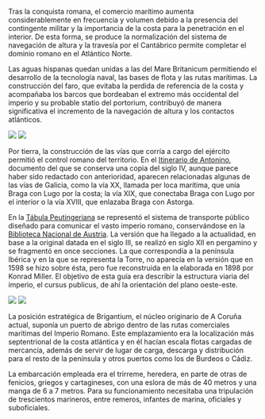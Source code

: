 Tras la conquista romana, el comercio marítimo aumenta considerablemente en frecuencia y volumen debido a la presencia del contingente militar y la importancia de la costa para la penetración en el interior. De esta forma, se produce la normalización del sistema de navegación de altura y la travesía por el Cantábrico permite completar el dominio romano en el Atlántico Norte. 

Las aguas hispanas quedan unidas a las del Mare Britanicum permitiendo el desarrollo de la tecnología naval, las bases de flota y las rutas marítimas. La construcción del faro, que evitaba la perdida de referencia de la costa y acompañaba los barcos que bordeaban el extremo más occidental del imperio y su probable statio del portorium, contribuyó de manera significativa el incremento de la navegación de altura y los contactos atlánticos. 

<div class="photoset-grid" data-layout="2">
<a href="http://ciav.s3.amazonaws.com/img/imperio-romano-1677.jpg" class="fresco" data-fresco-group="article" data-fresco-caption="Mapa del Imperio Romano, 1677"><img src="http://ciav.s3.amazonaws.com/img/imperio-romano-1677.jpg"></a>
<a href="http://ciav.s3.amazonaws.com/img/reino-de-galaecia-1638.jpg" class="fresco" data-fresco-group="article" data-fresco-caption="Mapa de Gallaecia, 1638"><img src="http://ciav.s3.amazonaws.com/img/reino-de-galaecia-1638.jpg"></a>
</div> 

Por tierra, la construcción de las vías que corría a cargo del ejército permitió el control romano del territorio. En el [Itinerario de Antonino](http://es.wikipedia.org/wiki/Itinerario_de_antonino), documento del que se conserva una copia del siglo IV, aunque parece haber sido redactado con anterioridad, aparecen relacionadas algunas de las vías de Galicia, como la vía XX, llamada per loca marítima, que unía Braga con Lugo por la costa; la vía XIX, que conectaba Braga con Lugo por el interior o la vía XVIII, que enlazaba Braga con Astorga. 

En la [Tábula Peutingeriana](http://es.wikipedia.org/wiki/Tabula_Peutingeriana) se representó el sistema de transporte público diseñado para comunicar el vasto imperio romano, conservándose en la [Biblioteca Nacional de Austria](http://www.onb.ac.at). La versión que ha llegado a la actualidad, en base a la original datada en el siglo III, se realizó en siglo XII en pergamino y se fragmentó en once secciones. La que correspondía a la península Ibérica y en la que se representa la Torre, no aparecía en la versión que en 1598 se hizo sobre ésta, pero fue reconstruida en la elaborada en 1898 por Konrad Miller. El objetivo de esta guía era describir la estructura viaria del imperio, el cursus publicus, de ahí la orientación del plano oeste-este.

<div class="photoset-grid" data-layout="2">
<a href="http://ciav.s3.amazonaws.com/img/tabula.jpg" class="fresco" data-fresco-group="article" data-fresco-caption="Tábula Peutingeriana"><img src="http://ciav.s3.amazonaws.com/img/tabula.jpg"></a>
<a href="http://ciav.s3.amazonaws.com/img/_DSC3203.jpg" class="fresco" data-fresco-group="article" data-fresco-caption="Trirreme"><img src="http://ciav.s3.amazonaws.com/img/_DSC3203.jpg"></a>
</div> 

La posición estratégica de Brigantium, el núcleo originario de A Coruña actual, suponía un puerto de abrigo dentro de las rutas comerciales marítimas del Imperio Romano. Este emplazamiento era la localización más septentrional de la costa atlántica y en él hacían escala flotas cargadas de mercancía, además de servir de lugar de carga, descarga y distribución para el resto de la península y otros puertos como los de Burdeos o Cádiz. 

La embarcación empleada era el trirreme, heredera, en parte de otras de fenicios, griegos y cartagineses, con una eslora de más de 40 metros y una manga de 6 a 7 metros. Para su funcionamiento necesitaba una tripulación de trescientos marineros, entre remeros, infantes de marina, oficiales y suboficiales. 
